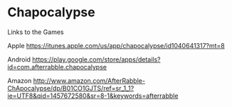 # Chapocalypse

Links to the Games 

Apple https://itunes.apple.com/us/app/chapocalypse/id1040641317?mt=8 

Android https://play.google.com/store/apps/details?id=com.afterrabble.chapocalypse 

Amazon http://www.amazon.com/AfterRabble-ChApocalypse/dp/B01CO1GJTS/ref=sr_1_1?ie=UTF8&qid=1457672580&sr=8-1&keywords=afterrabble 
